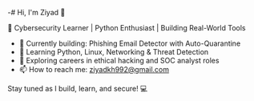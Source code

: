 -# Hi, I'm Ziyad 👋

🔐 Cybersecurity Learner | Python Enthusiast | Building Real-World Tools

- 🔭 Currently building: Phishing Email Detector with Auto-Quarantine
- 🌱 Learning Python, Linux, Networking & Threat Detection
- 💼 Exploring careers in ethical hacking and SOC analyst roles
- 📫 How to reach me: ziyadkh992@gmail.com

Stay tuned as I build, learn, and secure! 💻


<!---
Ziyad-SEC/Ziyad-SEC is a ✨ special ✨ repository because its `README.md` (this file) appears on your GitHub profile.
You can click the Preview link to take a look at your changes.
--->
